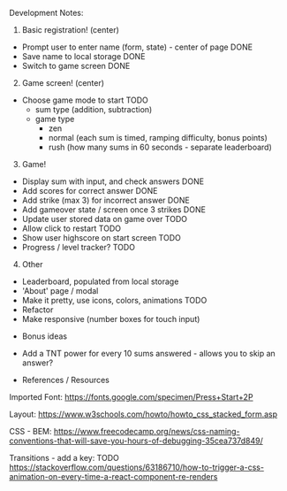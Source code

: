 Development Notes:

1. Basic registration! (center)

- Prompt user to enter name (form, state) - center of page DONE
- Save name to local storage DONE
- Switch to game screen DONE

2. Game screen! (center)

- Choose game mode to start TODO
  - sum type (addition, subtraction)
  - game type
    - zen
    - normal (each sum is timed, ramping difficulty, bonus points)
    - rush (how many sums in 60 seconds - separate leaderboard)

3. Game!

- Display sum with input, and check answers DONE
- Add scores for correct answer DONE
- Add strike (max 3) for incorrect answer DONE
- Add gameover state / screen once 3 strikes DONE
- Update user stored data on game over TODO
- Allow click to restart TODO
- Show user highscore on start screen TODO
- Progress / level tracker? TODO

4. Other

- Leaderboard, populated from local storage
- 'About' page / modal
- Make it pretty, use icons, colors, animations TODO
- Refactor
- Make responsive (number boxes for touch input)

* Bonus ideas

- Add a TNT power for every 10 sums answered - allows you to skip an answer?

* References / Resources

Imported Font:
https://fonts.google.com/specimen/Press+Start+2P

Layout:
https://www.w3schools.com/howto/howto_css_stacked_form.asp

CSS - BEM:
https://www.freecodecamp.org/news/css-naming-conventions-that-will-save-you-hours-of-debugging-35cea737d849/

Transitions - add a key: TODO
https://stackoverflow.com/questions/63186710/how-to-trigger-a-css-animation-on-every-time-a-react-component-re-renders
